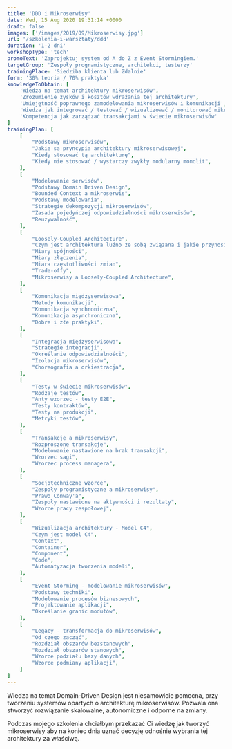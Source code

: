 ```yaml
---
title: 'DDD i Mikroserwisy'
date: Wed, 15 Aug 2020 19:31:14 +0000
draft: false
images: ['/images/2019/09/Mikroserwisy.jpg']
url: '/szkolenia-i-warsztaty/ddd'
duration: '1-2 dni'
workshopType: 'tech'
promoText: 'Zaprojektuj system od A do Z z Event Stormingiem.'
targetGroup: 'Zespoły programistyczne, architekci, testerzy'
trainingPlace: 'Siedziba klienta lub Zdalnie'
form: '30% teoria / 70% praktyka'
knowledgeToObtain: [
    'Wiedza na temat architektury mikroserwisów',
    'Zrozumienie zysków i kosztów wdrażania tej architektury',
    'Umiejętność poprawnego zamodelowania mikroserwisów i komunikacji',
    'Wiedza jak integrować / testować / wizualizować / monitorować mikroserwisy',
    'Kompetencja jak zarządzać transakcjami w świecie mikroserwisów'
]
trainingPlan: [
    [
        "Podstawy mikroserwisów",
        "Jakie są pryncypia architektury mikroserwisowej",
        "Kiedy stosować tą architekturę",
        "Kiedy nie stosować / wystarczy zwykły modularny monolit",
    ],
    [
        "Modelowanie serwisów",    
        "Podstawy Domain Driven Design",
        "Bounded Context a mikroserwis",
        "Podstawy modelowania",
        "Strategie dekompozycji mikroserwisów",
        "Zasada pojedyńczej odpowiedzialności mikroserwisów",
        "Reużywalność",
    ],
    [
        "Loosely-Coupled Architecture",    
        "Czym jest architektura luźno ze sobą związana i jakie przynosi zyski",
        "Miary spójności",
        "Miary złączenia",
        "Miara częstotliwości zmian",
        "Trade-offy",
        "Mikroserwisy a Loosely-Coupled Architecture",
    ],
    [
        "Komunikacja międzyserwisowa",    
        "Metody komunikacji",
        "Komunikacja synchroniczna",
        "Komunikacja asynchroniczna",
        "Dobre i złe praktyki",
    ],
    [
        "Integracja międzyserwisowa",    
        "Strategie integracji",
        "Określanie odpowiedzialności",
        "Izolacja mikroserwisów",
        "Choreografia a orkiestracja",
    ],
    [
        "Testy w świecie mikroserwisów",    
        "Rodzaje testów",
        "Anty wzorzec - testy E2E",
        "Testy kontraktów",
        "Testy na produkcji",
        "Metryki testów",
    ],
    [
        "Transakcje a mikroserwisy",
        "Rozproszone transakcje",
        "Modelowanie nastawione na brak transakcji",
        "Wzorzec sagi",
        "Wzorzec process managera",
    ],
    [
        "Socjotechniczne wzorce",
        "Zespoły programistyczne a mikroserwisy",
        "Prawo Conway'a",
        "Zespoły nastawione na aktywności i rezultaty",
        "Wzorce pracy zespołowej",
    ],
    [
        "Wizualizacja architektury - Model C4",    
        "Czym jest model C4",
        "Context",
        "Container",
        "Component",
        "Code",
        "Automatyzacja tworzenia modeli",
    ],
    [
        "Event Storming - modelowanie mikroserwisów",
        "Podstawy techniki",
        "Modelowanie procesów biznesowych",
        "Projektowanie aplikacji",
        "Określanie granic modułów",
    ],
    [
        "Legacy - transformacja do mikroserwisów",
        "Od czego zacząć",
        "Rozdział obszarów bezstanowych",
        "Rozdział obszarów stanowych",
        "Wzorce podziału bazy danych",
        "Wzorce podmiany aplikacji",
    ]
]
---
```

Wiedza na temat Domain-Driven Design jest niesamowicie pomocna, przy tworzeniu systemów opartych o architekturę mikroserwisów. Pozwala ona stworzyć rozwiązanie skalowalne, autonomiczne i odporne na zmiany.

Podczas mojego szkolenia chciałbym przekazać Ci wiedzę jak tworzyć mikroserwisy aby na koniec dnia uznać decyzję odnośnie wybrania tej architektury za właściwą.